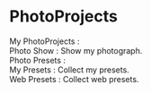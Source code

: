 # PhotoProjects  
My PhotoProjects :  
	Photo Show : Show my photograph.  
	Photo Presets :   
		My Presets : Collect my presets.  
		Web Presets : Collect web presets.  
